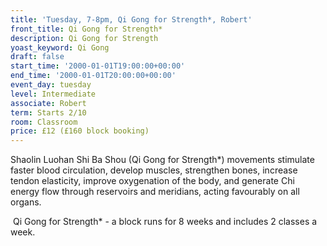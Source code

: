 ```yaml
---
title: 'Tuesday, 7-8pm, Qi Gong for Strength*, Robert'
front_title: Qi Gong for Strength*
description: Qi Gong for Strength
yoast_keyword: Qi Gong
draft: false
start_time: '2000-01-01T19:00:00+00:00'
end_time: '2000-01-01T20:00:00+00:00'
event_day: tuesday
level: Intermediate
associate: Robert
term: Starts 2/10
room: Classroom
price: £12 (£160 block booking)
---
```

Shaolin Luohan Shi Ba Shou (Qi Gong for Strength*) movements stimulate faster blood circulation, develop muscles, strengthen bones, increase tendon elasticity, improve oxygenation of the body, and generate Chi energy flow through reservoirs and meridians, acting favourably on all organs. 

 Qi Gong for Strength* - a block runs for 8 weeks and includes 2 classes a week.
